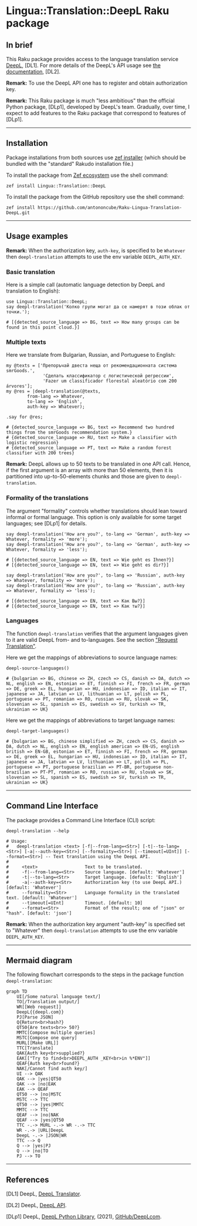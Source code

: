 # Lingua::Translation::DeepL Raku package

## In brief

This Raku package provides access to the language translation service [DeepL](https://www.deepl.com), [DL1].
For more details of the DeepL's API usage see [the documentation](https://www.deepl.com/docs-api), [DL2].

**Remark:** To use the DeepL API one has to register and obtain authorization key. 

**Remark:** This Raku package is much "less ambitious" than the official Python package, [DLp1], developed by DeepL's team. 
Gradually, over time, I expect to add features to the Raku package that correspond to features of [DLp1].

-----

## Installation

Package installations from both sources use [zef installer](https://github.com/ugexe/zef) 
(which should be bundled with the "standard" Rakudo installation file.)

To install the package from [Zef ecosystem](https://raku.land/) use the shell command:

```
zef install Lingua::Translation::DeepL
```

To install the package from the GitHub repository use the shell command:

```
zef install https://github.com/antononcube/Raku-Lingua-Translation-DeepL.git
```

----

## Usage examples

**Remark:** When the authorization key, `auth-key`, is specified to be `Whatever` 
then `deepl-translation` attempts to use the env variable `DEEPL_AUTH_KEY`.

### Basic translation

Here is a simple call (automatic language detection by DeepL and translation to English):

```perl6
use Lingua::Translation::DeepL;
say deepl-translation('Колко групи могат да се намерят в този облак от точки.');
```
```
# [{detected_source_language => BG, text => How many groups can be found in this point cloud.}]
```

### Multiple texts

Here we translate from Bulgarian, Russian, and Portuguese to English:

```perl6
my @texts = ['Препоръчай двеста неща от рекомендационната система smrGoods.',
              'Сделать классификатор с логистической регрессии',
              'Fazer um classificador florestal aleatório com 200 árvores'];
my @res = |deepl-translation(@texts,
        from-lang => Whatever,
        to-lang => 'English',
        auth-key => Whatever);
        
.say for @res;
```
```
# {detected_source_language => BG, text => Recommend two hundred things from the smrGoods recommendation system.}
# {detected_source_language => RU, text => Make a classifier with logistic regression}
# {detected_source_language => PT, text => Make a random forest classifier with 200 trees}
```

**Remark:** DeepL allows up to 50 texts to be translated in one API call.
Hence, if the first argument is an array with more than 50 elements, then it is partitioned
into up-to-50-elements chunks and those are given to `deepl-translation`.   

### Formality of the translations

The argument "formality" controls whether translations should lean toward informal or formal language. 
This option is only available for some target languages; see [DLp1] for details.

```perl6
say deepl-translation('How are you?', to-lang => 'German', auth-key => Whatever, formality => 'more');
say deepl-translation('How are you?', to-lang => 'German', auth-key => Whatever, formality => 'less');
```
```
# [{detected_source_language => EN, text => Wie geht es Ihnen?}]
# [{detected_source_language => EN, text => Wie geht es dir?}]
```

```perl6
say deepl-translation('How are you?', to-lang => 'Russian', auth-key => Whatever, formality => 'more');
say deepl-translation('How are you?', to-lang => 'Russian', auth-key => Whatever, formality => 'less');  
```
```
# [{detected_source_language => EN, text => Как Вы?}]
# [{detected_source_language => EN, text => Как ты?}]
```


### Languages

The function `deepl-translation` verifies that the argument languages given to it are 
valid DeepL from- and to-languages. 
See the section ["Request Translation"](https://www.deepl.com/docs-api/translate-text/translate-text/).

Here we get the mappings of abbreviations to source language names:

```perl6
deepl-source-languages()
```
```
# {bulgarian => BG, chinese => ZH, czech => CS, danish => DA, dutch => NL, english => EN, estonian => ET, finnish => FI, french => FR, german => DE, greek => EL, hungarian => HU, indonesian => ID, italian => IT, japanese => JA, latvian => LV, lithuanian => LT, polish => PL, portuguese => PT, romanian => RO, russian => RU, slovak => SK, slovenian => SL, spanish => ES, swedish => SV, turkish => TR, ukrainian => UK}
```

Here we get the mappings of abbreviations to target language names:

```perl6
deepl-target-languages()
```
```
# {bulgarian => BG, chinese simplified => ZH, czech => CS, danish => DA, dutch => NL, english => EN, english american => EN-US, english british => EN-GB, estonian => ET, finnish => FI, french => FR, german => DE, greek => EL, hungarian => HU, indonesian => ID, italian => IT, japanese => JA, latvian => LV, lithuanian => LT, polish => PL, portuguese => PT, portuguese brazilian => PT-BR, portuguese non-brazilian => PT-PT, romanian => RO, russian => RU, slovak => SK, slovenian => SL, spanish => ES, swedish => SV, turkish => TR, ukrainian => UK}
```

-------

## Command Line Interface

The package provides a Command Line Interface (CLI) script:

```shell
deepl-translation --help
```
```
# Usage:
#   deepl-translation <text> [-f|--from-lang=<Str>] [-t|--to-lang=<Str>] [-a|--auth-key=<Str>] [--formality=<Str>] [--timeout[=UInt]] [--format=<Str>] -- Text translation using the DeepL API.
#   
#     <text>                  Text to be translated.
#     -f|--from-lang=<Str>    Source language. [default: 'Whatever']
#     -t|--to-lang=<Str>      Target language. [default: 'English']
#     -a|--auth-key=<Str>     Authorization key (to use DeepL API.) [default: 'Whatever']
#     --formality=<Str>       Language formality in the translated text. [default: 'Whatever']
#     --timeout[=UInt]        Timeout. [default: 10]
#     --format=<Str>          Format of the result; one of "json" or "hash". [default: 'json']
```

**Remark:** When the authorization key argument "auth-key" is specified set to "Whatever"
then `deepl-translation` attempts to use the env variable `DEEPL_AUTH_KEY`.

--------

## Mermaid diagram

The following flowchart corresponds to the steps in the package function `deepl-translation`:  

```mermaid
graph TD
	UI[/Some natural language text/]
	TO[/Translation output/]
	WR[[Web request]]
	DeepL{{deepl.com}}
	PJ[Parse JSON]
	Q{Return<br>hash?}
	QT50{Are texts<br>> 50?}
	MMTC[Compose multiple queries]
	MSTC[Compose one query]
	MURL[[Make URL]]
	TTC[Translate]
	QAK{Auth key<br>supplied?}
	EAK[["Try to find<br>DEEPL_AUTH _KEY<br>in %*ENV"]]
	QEAF{Auth key<br>found?}
	NAK[/Cannot find auth key/]
	UI --> QAK
	QAK --> |yes|QT50
	QAK --> |no|EAK
	EAK --> QEAF
	QT50 --> |no|MSTC
	MSTC --> TTC
	QT50 --> |yes|MMTC
	MMTC --> TTC
	QEAF --> |no|NAK
	QEAF --> |yes|QT50
	TTC -.-> MURL -.-> WR -.-> TTC
	WR -.-> |URL|DeepL 
	DeepL -.-> |JSON|WR
	TTC --> Q 
	Q --> |yes|PJ
	Q --> |no|TO
	PJ --> TO
```

--------

## References

[DL1] DeepL, [DeepL Translator](https://www.deepl.com/translator).

[DL2] DeepL, [DeepL API](https://www.deepl.com/docs-api/).

[DLp1] DeepL,
[DeepL Python Library](https://github.com/DeepLcom/deepl-python),
(2021),
[GitHub/DeepLcom](https://github.com/DeepLcom/).